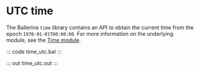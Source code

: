 # UTC time

The Ballerina `time` library contains an API to obtain the current
time from the epoch `1970-01-01T00:00:00`.
For more information on the underlying module,
see the [Time module](https://docs.central.ballerina.io/ballerina/time/latest/).

::: code time_utc.bal :::

::: out time_utc.out :::